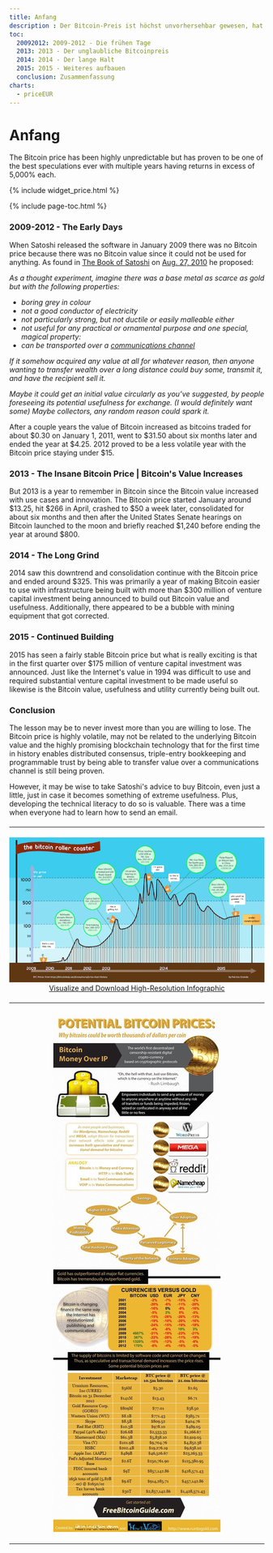 ```yaml
---
title: Anfang
description : Der Bitcoin-Preis ist höchst unvorhersehbar gewesen, hat sich aber als einer der besten Spekulationen mit mehrjährigen Renditen von über 5.000 Prozent erwiesen.
toc:
  20092012: 2009-2012 - Die frühen Tage
  2013: 2013 - Der unglaubliche Bitcoinpreis
  2014: 2014 - Der lange Halt
  2015: 2015 - Weiteres aufbauen
  conclusion: Zusammenfassung
charts:
  - priceEUR
---
```



<h1><b>Anfang</b></h1>
<canvas id="price-chart-eur" class="chart" height="150" style="width:100%;"></canvas>
<p>The Bitcoin price has been highly unpredictable but has proven to be one of the best speculations ever with multiple years having returns in excess of 5,000% each.

{% include widget_price.html %}

{% include page-toc.html %}

<h3 id="20092012">2009-2012 - The Early Days</h3>
<p>When Satoshi released the software in January 2009 there was no Bitcoin price because there was no Bitcoin value since it could not be used for anything. As found in <a href="/book-of-satoshi-review/">The Book of Satoshi</a> on <a href="http://www.runtogold.com/bookofsatoshi">Aug. 27, 2010</a> he proposed:
<p>
<i>As a thought experiment, imagine there was a base metal as scarce as gold but with the following properties:
<p>
<ul>
  <li>boring grey in colour</li>
  <li>not a good conductor of electricity</li>
  <li>not particularly strong, but not ductile or easily malleable either</li>
  <li>not useful for any practical or ornamental purpose and one special, magical property:</li>
  <li>can be transported over a <a href="https://en.wikipedia.org/wiki/Channel_(communications)">communications channel</a>
</ul>
<p></p>
<p>If it somehow acquired any value at all for whatever reason, then anyone wanting to transfer wealth over a long distance could buy some, transmit it, and have the recipient sell it.
<p>Maybe it could get an initial value circularly as you’ve suggested, by people foreseeing its potential usefulness for exchange. (I would definitely want some) Maybe collectors, any random reason could spark it.</i></p>
<p>
<p>After a couple years the value of Bitcoin increased as bitcoins traded for about $0.30 on January 1, 2011, went to $31.50 about six months later and ended the year at $4.25. 2012 proved to be a less volatile year with the Bitcoin price staying under $15.
<h3 id="2013">2013 - The Insane Bitcoin Price | Bitcoin's Value Increases</h3>
<p>But 2013 is a year to remember in Bitcoin since the Bitcoin value increased with use cases and innovation. The Bitcoin price started January around $13.25, hit $266 in April, crashed to $50 a week later, consolidated for about six months and then after the United States Senate hearings on Bitcoin launched to the moon and briefly reached $1,240 before ending the year at around $800.
<h3 id="2014">2014 - The Long Grind</h3>
<p>2014 saw this downtrend and consolidation continue with the Bitcoin price and ended around $325. This was primarily a year of making Bitcoin easier to use with infrastructure being built with more than $300 million of venture capital investment being announced to build out Bitcoin value and usefulness. Additionally, there appeared to be a bubble with mining equipment that got corrected.
<h3 id="2015">2015 - Continued Building</h3>
<p>2015 has seen a fairly stable Bitcoin price but what is really exciting is that in the first quarter over $175 million of venture capital investment was announced. Just like the Internet's value in 1994 was difficult to use and required substantial venture capital investment to be made useful so likewise is the Bitcoin value, usefulness and utility currently being built out.
<h3 id="conclusion">Conclusion</h3>
<p>The lesson may be to never invest more than you are willing to lose. The Bitcoin price is highly volatile, may not be related to the underlying Bitcoin value and the highly promising blockchain technology that for the first time in history enables distributed consensus, triple-entry bookkeeping and programmable trust by being able to transfer value over a communications channel is still being proven.
<p></p>
<p>However, it may be wise to take Satoshi's advice to buy Bitcoin, even just a little, just in case it becomes something of extreme usefulness. Plus, developing the technical literacy to do so is valuable. There was a time when everyone had to learn how to send an email.
<hr style="width: 100%; margin: 20px 0; color: #eee;" />
<center><img src="/images/bitcoin-price-rollercoaster.png">
<a href="/images/bitcoin-price-rollercoaster-high-resolution.png" target="_blank">Visualize and Download High-Resolution Infographic</a></center>
<hr style="width: 100%; margin: 20px 0; color: #eee;" />
<center><img src="/images/potential-bitcoin-prices.jpg">
<hr style="width: 100%; margin: 20px 0; color: #eee;" />
